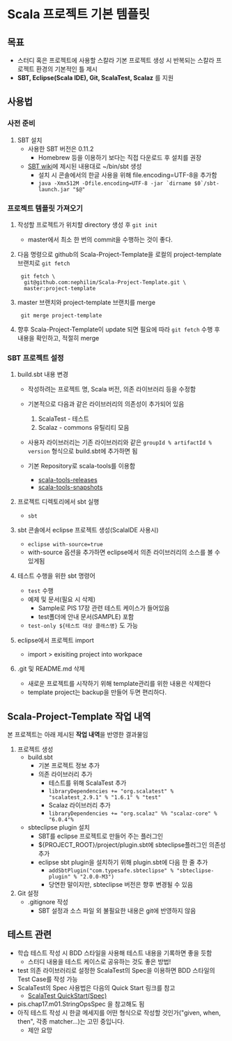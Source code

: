 Scala 프로젝트 기본 템플릿
=======================

## 목표

- 스터디 혹은 프로젝트에 사용할 스칼라 기본 프로젝트 생성 시 
  반복되는 스칼라 프로젝트 환경의 기본적인 틀 제시
- **SBT, Eclipse(Scala IDE), Git, ScalaTest, Scalaz** 를 지원

## 사용법 

### 사전 준비

1. SBT 설치 
	- 사용한 SBT 버전은 0.11.2
		- Homebrew 등을 이용하기 보다는 직접 다운로드 후 설치를 권장
	- [SBT wiki](https://github.com/harrah/xsbt/wiki/Getting-Started-Setup)에 제시된 내용대로 ~/bin/sbt 생성
		- 설치 시 콘솔에서의 한글 사용을 위해 file.encoding=UTF-8을 추가함
		- ``java -Xmx512M -Dfile.encoding=UTF-8 -jar `dirname $0`/sbt-launch.jar "$@"``
		

### 프로젝트 템플릿 가져오기

1. 작성할 프로젝트가 위치할 directory 생성 후 `git init`
	- master에서 최소 한 번의 commit을 수행하는 것이 좋다.

2. 다음 명령으로 github의 Scala-Project-Template을 로컬의 project-template 브랜치로 `git fetch`

		git fetch \
		 git@github.com:nephilim/Scala-Project-Template.git \
		 master:project-template 

3. master 브랜치와 project-template 브랜치를 merge

		git merge project-template

4. 향후 Scala-Project-Template이 update 되면 필요에 따라 `git fetch` 수행 후 내용을 확인하고, 적절히 merge

### SBT 프로젝트 설정

1. build.sbt 내용 변경
	- 작성하려는 프로젝트 명, Scala 버전, 의존 라이브러리 등을 수정함
	- 기본적으로 다음과 같은 라이브러리의 의존성이 추가되어 있음
		1. ScalaTest - 테스트 
		2. Scalaz - commons 유틸리티 모음
	- 사용자 라이브러리는 기존 라이브러리와 같은 `groupId % artifactId % version` 형식으로 build.sbt에 추가하면 됨 
		
	- 기본 Repository로 scala-tools를 이용함
		- [scala-tools-releases](http://scala-tools.org/repo-releases)
		- [scala-tools-snapshots](http://scala-tools.org/repo-snapshots)

2. 프로젝트 디렉토리에서 sbt 실행
	- `sbt`
3. sbt 콘솔에서 eclipse 프로젝트 생성(ScalaIDE 사용시)
	- `eclipse with-source=true`
	- with-source 옵션을 추가하면 eclipse에서 의존 라이브러리의 소스를 볼 수 있게됨
4. 테스트 수행을 위한 sbt 명령어 
	- `test` 수행
	- 예제 및 문서(필요 시 삭제)
		- Sample로 PIS 17장 관련 테스트 케이스가 들어있음 
		- test폴더에 안내 문서(SAMPLE) 포함
	- `test-only ${테스트 대상 클래스명}` 도 가능
5. eclipse에서 프로젝트 import
	- import > exisiting project into workpace
6. .git 및 README.md 삭제
	- 새로운 프로젝트를 시작하기 위해 template관리를 위한 내용은 삭제한다
	- template project는 backup을 만들어 두면 편리하다.

## Scala-Project-Template 작업 내역 

본 프로젝트는 아래 제시된 **작업 내역**을 반영한 결과물임 

1. 프로젝트 생성 
	- build.sbt
		- 기본 프로젝트 정보 추가
		- 의존 라이브러리 추가
			- 테스트를 위해 ScalaTest 추가
			- `libraryDependencies += "org.scalatest" % "scalatest_2.9.1" % "1.6.1" % "test"`
			- Scalaz 라이브러리 추가
			- `libraryDependencies += "org.scalaz" %% "scalaz-core" % "6.0.4"%` 
	- sbteclipse plugin 설치
	    - SBT를 eclipse 프로젝트로 만들어 주는 플러그인
		- ${PROJECT_ROOT}/project/plugin.sbt에 sbteclipse플러그인 의존성 추가
		- eclipse sbt plugin을 설치하기 위해 plugin.sbt에 다음 한 줄 추가
			- `addSbtPlugin("com.typesafe.sbteclipse" % "sbteclipse-plugin" % "2.0.0-M3")`
			- 당연한 말이지만, sbteclipse 버전은 향후 변경될 수 있음
2. Git 설정 
	- .gitignore 작성
		- SBT 설정과 소스 파일 외 불필요한 내용은 git에 반영하지 않음

## 테스트 관련

- 학습 테스트 작성 시 BDD 스타일을 사용해 테스트 내용을 기록하면 좋을 듯함
	- 스터디 내용을 테스트 케이스로 공유하는 것도 좋은 방법!
- test 의존 라이브러리로 설정한 ScalaTest의 Spec을 이용하면 BDD 스타일의 Test Case를 작성 가능
- ScalaTest의 Spec 사용법은 다음의 Quick Start 링크를 참고
	- [ScalaTest QuickStart(Spec)](http://www.scalatest.org/getting_started_with_spec)
- pis.chap17.m01.StringOpsSpec 을 참고해도 됨
- 아직 테스트 작성 시 한글 메세지를 어떤 형식으로 작성할 것인가("given, when, then", 각종 matcher...)는 고민 중입니다.
 	- 제안 요망